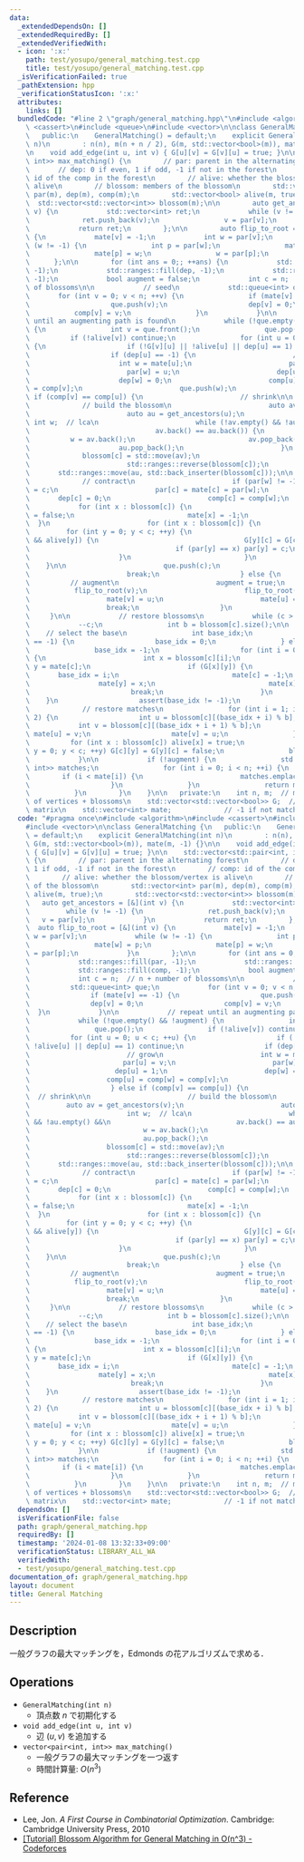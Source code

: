 ```yaml
---
data:
  _extendedDependsOn: []
  _extendedRequiredBy: []
  _extendedVerifiedWith:
  - icon: ':x:'
    path: test/yosupo/general_matching.test.cpp
    title: test/yosupo/general_matching.test.cpp
  _isVerificationFailed: true
  _pathExtension: hpp
  _verificationStatusIcon: ':x:'
  attributes:
    links: []
  bundledCode: "#line 2 \"graph/general_matching.hpp\"\n#include <algorithm>\n#include\
    \ <cassert>\n#include <queue>\n#include <vector>\n\nclass GeneralMatching {\n\
    \   public:\n    GeneralMatching() = default;\n    explicit GeneralMatching(int\
    \ n)\n        : n(n), m(n + n / 2), G(m, std::vector<bool>(m)), mate(m, -1) {}\n\
    \n    void add_edge(int u, int v) { G[u][v] = G[v][u] = true; }\n\n    std::vector<std::pair<int,\
    \ int>> max_matching() {\n        // par: parent in the alternating forest\n \
    \       // dep: 0 if even, 1 if odd, -1 if not in the forest\n        // comp:\
    \ id of the comp in the forest\n        // alive: whether the blossom/vertex is\
    \ alive\n        // blossom: members of the blossom\n        std::vector<int>\
    \ par(m), dep(m), comp(m);\n        std::vector<bool> alive(m, true);\n      \
    \  std::vector<std::vector<int>> blossom(m);\n\n        auto get_ancestors = [&](int\
    \ v) {\n            std::vector<int> ret;\n            while (v != -1) {\n   \
    \             ret.push_back(v);\n                v = par[v];\n            }\n\
    \            return ret;\n        };\n\n        auto flip_to_root = [&](int v)\
    \ {\n            mate[v] = -1;\n            int w = par[v];\n            while\
    \ (w != -1) {\n                int p = par[w];\n                mate[w] = p;\n\
    \                mate[p] = w;\n                w = par[p];\n            }\n  \
    \      };\n\n        for (int ans = 0;; ++ans) {\n            std::ranges::fill(par,\
    \ -1);\n            std::ranges::fill(dep, -1);\n            std::ranges::fill(comp,\
    \ -1);\n            bool augment = false;\n            int c = n;  // n + number\
    \ of blossoms\n\n            // seed\n            std::queue<int> que;\n     \
    \       for (int v = 0; v < n; ++v) {\n                if (mate[v] == -1) {\n\
    \                    que.push(v);\n                    dep[v] = 0;\n         \
    \           comp[v] = v;\n                }\n            }\n\n            // repeat\
    \ until an augmenting path is found\n            while (!que.empty() && !augment)\
    \ {\n                int v = que.front();\n                que.pop();\n      \
    \          if (!alive[v]) continue;\n                for (int u = 0; u < c; ++u)\
    \ {\n                    if (!G[v][u] || !alive[u] || dep[u] == 1) continue;\n\
    \                    if (dep[u] == -1) {\n                        // grow\n  \
    \                      int w = mate[u];\n                        par[u] = v;\n\
    \                        par[w] = u;\n                        dep[u] = 1;\n  \
    \                      dep[w] = 0;\n                        comp[u] = comp[w]\
    \ = comp[v];\n                        que.push(w);\n                    } else\
    \ if (comp[v] == comp[u]) {\n                        // shrink\n\n           \
    \             // build the blossom\n                        auto av = get_ancestors(v);\n\
    \                        auto au = get_ancestors(u);\n                       \
    \ int w;  // lca\n                        while (!av.empty() && !au.empty() &&\n\
    \                               av.back() == au.back()) {\n                  \
    \          w = av.back();\n                            av.pop_back();\n      \
    \                      au.pop_back();\n                        }\n           \
    \             blossom[c] = std::move(av);\n                        blossom[c].push_back(w);\n\
    \                        std::ranges::reverse(blossom[c]);\n                 \
    \       std::ranges::move(au, std::back_inserter(blossom[c]));\n\n           \
    \             // contract\n                        if (par[w] != -1) mate[par[w]]\
    \ = c;\n                        par[c] = mate[c] = par[w];\n                 \
    \       dep[c] = 0;\n                        comp[c] = comp[w];\n            \
    \            for (int x : blossom[c]) {\n                            alive[x]\
    \ = false;\n                            mate[x] = -1;\n                      \
    \  }\n                        for (int x : blossom[c]) {\n                   \
    \         for (int y = 0; y < c; ++y) {\n                                if (G[x][y]\
    \ && alive[y]) {\n                                    G[y][c] = G[c][y] = true;\n\
    \                                    if (par[y] == x) par[y] = c;\n          \
    \                      }\n                            }\n                    \
    \    }\n\n                        que.push(c);\n                        ++c;\n\
    \                        break;\n                    } else {\n              \
    \          // augment\n                        augment = true;\n             \
    \           flip_to_root(v);\n                        flip_to_root(u);\n     \
    \                   mate[v] = u;\n                        mate[u] = v;\n     \
    \                   break;\n                    }\n                }\n       \
    \     }\n\n            // restore blossoms\n            while (c > n) {\n    \
    \            --c;\n                int b = blossom[c].size();\n\n            \
    \    // select the base\n                int base_idx;\n                if (mate[c]\
    \ == -1) {\n                    base_idx = 0;\n                } else {\n    \
    \                base_idx = -1;\n                    for (int i = 0; i < b; ++i)\
    \ {\n                        int x = blossom[c][i];\n                        int\
    \ y = mate[c];\n                        if (G[x][y]) {\n                     \
    \       base_idx = i;\n                            mate[c] = -1;\n           \
    \                 mate[y] = x;\n                            mate[x] = y;\n   \
    \                         break;\n                        }\n                \
    \    }\n                    assert(base_idx != -1);\n                }\n\n   \
    \             // restore matches\n                for (int i = 1; i < b; i +=\
    \ 2) {\n                    int u = blossom[c][(base_idx + i) % b];\n        \
    \            int v = blossom[c][(base_idx + i + 1) % b];\n                   \
    \ mate[u] = v;\n                    mate[v] = u;\n                }\n\n      \
    \          for (int x : blossom[c]) alive[x] = true;\n                for (int\
    \ y = 0; y < c; ++y) G[c][y] = G[y][c] = false;\n                blossom[c].clear();\n\
    \            }\n\n            if (!augment) {\n                std::vector<std::pair<int,\
    \ int>> matches;\n                for (int i = 0; i < n; ++i) {\n            \
    \        if (i < mate[i]) {\n                        matches.emplace_back(i, mate[i]);\n\
    \                    }\n                }\n                return matches;\n \
    \           }\n        }\n    }\n\n   private:\n    int n, m;  // m: maximum number\
    \ of vertices + blossoms\n    std::vector<std::vector<bool>> G;  // adjacency\
    \ matrix\n    std::vector<int> mate;             // -1 if not matched\n};\n"
  code: "#pragma once\n#include <algorithm>\n#include <cassert>\n#include <queue>\n\
    #include <vector>\n\nclass GeneralMatching {\n   public:\n    GeneralMatching()\
    \ = default;\n    explicit GeneralMatching(int n)\n        : n(n), m(n + n / 2),\
    \ G(m, std::vector<bool>(m)), mate(m, -1) {}\n\n    void add_edge(int u, int v)\
    \ { G[u][v] = G[v][u] = true; }\n\n    std::vector<std::pair<int, int>> max_matching()\
    \ {\n        // par: parent in the alternating forest\n        // dep: 0 if even,\
    \ 1 if odd, -1 if not in the forest\n        // comp: id of the comp in the forest\n\
    \        // alive: whether the blossom/vertex is alive\n        // blossom: members\
    \ of the blossom\n        std::vector<int> par(m), dep(m), comp(m);\n        std::vector<bool>\
    \ alive(m, true);\n        std::vector<std::vector<int>> blossom(m);\n\n     \
    \   auto get_ancestors = [&](int v) {\n            std::vector<int> ret;\n   \
    \         while (v != -1) {\n                ret.push_back(v);\n             \
    \   v = par[v];\n            }\n            return ret;\n        };\n\n      \
    \  auto flip_to_root = [&](int v) {\n            mate[v] = -1;\n            int\
    \ w = par[v];\n            while (w != -1) {\n                int p = par[w];\n\
    \                mate[w] = p;\n                mate[p] = w;\n                w\
    \ = par[p];\n            }\n        };\n\n        for (int ans = 0;; ++ans) {\n\
    \            std::ranges::fill(par, -1);\n            std::ranges::fill(dep, -1);\n\
    \            std::ranges::fill(comp, -1);\n            bool augment = false;\n\
    \            int c = n;  // n + number of blossoms\n\n            // seed\n  \
    \          std::queue<int> que;\n            for (int v = 0; v < n; ++v) {\n \
    \               if (mate[v] == -1) {\n                    que.push(v);\n     \
    \               dep[v] = 0;\n                    comp[v] = v;\n              \
    \  }\n            }\n\n            // repeat until an augmenting path is found\n\
    \            while (!que.empty() && !augment) {\n                int v = que.front();\n\
    \                que.pop();\n                if (!alive[v]) continue;\n      \
    \          for (int u = 0; u < c; ++u) {\n                    if (!G[v][u] ||\
    \ !alive[u] || dep[u] == 1) continue;\n                    if (dep[u] == -1) {\n\
    \                        // grow\n                        int w = mate[u];\n \
    \                       par[u] = v;\n                        par[w] = u;\n   \
    \                     dep[u] = 1;\n                        dep[w] = 0;\n     \
    \                   comp[u] = comp[w] = comp[v];\n                        que.push(w);\n\
    \                    } else if (comp[v] == comp[u]) {\n                      \
    \  // shrink\n\n                        // build the blossom\n               \
    \         auto av = get_ancestors(v);\n                        auto au = get_ancestors(u);\n\
    \                        int w;  // lca\n                        while (!av.empty()\
    \ && !au.empty() &&\n                               av.back() == au.back()) {\n\
    \                            w = av.back();\n                            av.pop_back();\n\
    \                            au.pop_back();\n                        }\n     \
    \                   blossom[c] = std::move(av);\n                        blossom[c].push_back(w);\n\
    \                        std::ranges::reverse(blossom[c]);\n                 \
    \       std::ranges::move(au, std::back_inserter(blossom[c]));\n\n           \
    \             // contract\n                        if (par[w] != -1) mate[par[w]]\
    \ = c;\n                        par[c] = mate[c] = par[w];\n                 \
    \       dep[c] = 0;\n                        comp[c] = comp[w];\n            \
    \            for (int x : blossom[c]) {\n                            alive[x]\
    \ = false;\n                            mate[x] = -1;\n                      \
    \  }\n                        for (int x : blossom[c]) {\n                   \
    \         for (int y = 0; y < c; ++y) {\n                                if (G[x][y]\
    \ && alive[y]) {\n                                    G[y][c] = G[c][y] = true;\n\
    \                                    if (par[y] == x) par[y] = c;\n          \
    \                      }\n                            }\n                    \
    \    }\n\n                        que.push(c);\n                        ++c;\n\
    \                        break;\n                    } else {\n              \
    \          // augment\n                        augment = true;\n             \
    \           flip_to_root(v);\n                        flip_to_root(u);\n     \
    \                   mate[v] = u;\n                        mate[u] = v;\n     \
    \                   break;\n                    }\n                }\n       \
    \     }\n\n            // restore blossoms\n            while (c > n) {\n    \
    \            --c;\n                int b = blossom[c].size();\n\n            \
    \    // select the base\n                int base_idx;\n                if (mate[c]\
    \ == -1) {\n                    base_idx = 0;\n                } else {\n    \
    \                base_idx = -1;\n                    for (int i = 0; i < b; ++i)\
    \ {\n                        int x = blossom[c][i];\n                        int\
    \ y = mate[c];\n                        if (G[x][y]) {\n                     \
    \       base_idx = i;\n                            mate[c] = -1;\n           \
    \                 mate[y] = x;\n                            mate[x] = y;\n   \
    \                         break;\n                        }\n                \
    \    }\n                    assert(base_idx != -1);\n                }\n\n   \
    \             // restore matches\n                for (int i = 1; i < b; i +=\
    \ 2) {\n                    int u = blossom[c][(base_idx + i) % b];\n        \
    \            int v = blossom[c][(base_idx + i + 1) % b];\n                   \
    \ mate[u] = v;\n                    mate[v] = u;\n                }\n\n      \
    \          for (int x : blossom[c]) alive[x] = true;\n                for (int\
    \ y = 0; y < c; ++y) G[c][y] = G[y][c] = false;\n                blossom[c].clear();\n\
    \            }\n\n            if (!augment) {\n                std::vector<std::pair<int,\
    \ int>> matches;\n                for (int i = 0; i < n; ++i) {\n            \
    \        if (i < mate[i]) {\n                        matches.emplace_back(i, mate[i]);\n\
    \                    }\n                }\n                return matches;\n \
    \           }\n        }\n    }\n\n   private:\n    int n, m;  // m: maximum number\
    \ of vertices + blossoms\n    std::vector<std::vector<bool>> G;  // adjacency\
    \ matrix\n    std::vector<int> mate;             // -1 if not matched\n};"
  dependsOn: []
  isVerificationFile: false
  path: graph/general_matching.hpp
  requiredBy: []
  timestamp: '2024-01-08 13:32:33+09:00'
  verificationStatus: LIBRARY_ALL_WA
  verifiedWith:
  - test/yosupo/general_matching.test.cpp
documentation_of: graph/general_matching.hpp
layout: document
title: General Matching
---
```


## Description

一般グラフの最大マッチングを，Edmonds の花アルゴリズムで求める．

## Operations

- `GeneralMatching(int n)`
    - 頂点数 $n$ で初期化する
- `void add_edge(int u, int v)`
    - 辺 $(u, v)$ を追加する
- `vector<pair<int, int>> max_matching()`
    - 一般グラフの最大マッチングを一つ返す
    - 時間計算量: $O(n^3)$

## Reference

- Lee, Jon. *A First Course in Combinatorial Optimization*. Cambridge: Cambridge University Press, 2010
- [[Tutorial] Blossom Algorithm for General Matching in O(n^3) - Codeforces](https://codeforces.com/blog/entry/92339)